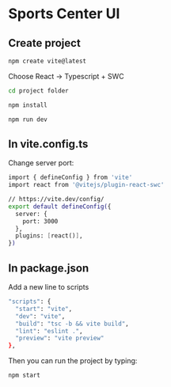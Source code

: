 # Sports Center UI

## Create project

```sh
npm create vite@latest
```

Choose React -> Typescript + SWC

```sh
cd project folder
```

```sh
npm install
```

```sh
npm run dev
```

## In vite.config.ts

Change server port:

```sh
import { defineConfig } from 'vite'
import react from '@vitejs/plugin-react-swc'

// https://vite.dev/config/
export default defineConfig({
  server: {
    port: 3000
  },
  plugins: [react()],
})
```

## In package.json

Add a new line to scripts

```sh
"scripts": {
  "start": "vite",
  "dev": "vite",
  "build": "tsc -b && vite build",
  "lint": "eslint .",
  "preview": "vite preview"
},
```

Then you can run the project by typing:

```sh
npm start
```

